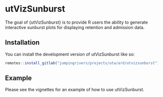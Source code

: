# utVizSunburst

<!-- badges: start -->
<!-- badges: end -->

The goal of {utVizSunburst} is to provide R users the ability to generate interactive sunburst plots
for displaying retention and admission data.

## Installation

You can install the development version of utVizSunburst like so:

``` r
remotes::install_gitlab("jumpingrivers/projects/uta/ard/utvizsunburst")
```

## Example

Please see the vignettes for an example of how to use utVizSunburst.

